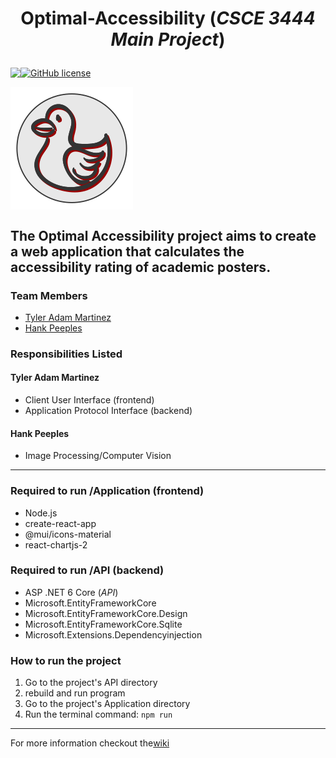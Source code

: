 # <p align="center"> Optimal-Accessibility (*CSCE 3444 Main Project*)

<p align="center" style="display: flex;" >
<img src="https://visitor-badge.glitch.me/badge?page_id=tyleradammartinez.Optimal-Accessibility" />
 <a href="https://github.com/TylerAdamMartinez/Optimal-Accessibility/blob/main/LICENSE"><img alt="GitHub license" src="https://img.shields.io/github/license/TylerAdamMartinez/Optimal-Accessibility"></a>
 </p>


<p align="center" style="display: flex;" >
<img alt="Optimal-Accessibility-Logo" src="https://github.com/TylerAdamMartinez/Optimal-Accessibility/blob/main/Application/src/Components/Optimal-Accessibility-Logo.png" />
 </p>

The Optimal Accessibility project aims to create a web application that calculates the accessibility rating of academic posters.
---

### Team Members
- [Tyler Adam Martinez](https://github.com/TylerAdamMartinez/)
- [Hank Peeples](https://github.com/hankpeeples)

### Responsibilities Listed
#### Tyler Adam Martinez
* Client User Interface (frontend)
* Application Protocol Interface (backend)

#### Hank Peeples
* Image Processing/Computer Vision

---

### Required to run /Application (frontend)
* Node.js
* create-react-app
* @mui/icons-material
* react-chartjs-2

### Required to run /API (backend)
* ASP .NET 6 Core (*API*)
* Microsoft.EntityFrameworkCore
* Microsoft.EntityFrameworkCore.Design
* Microsoft.EntityFrameworkCore.Sqlite
* Microsoft.Extensions.Dependencyinjection


### How to run the project
1. Go to the project's API directory
2. rebuild and run program
3. Go to the project's Application directory
4. Run the terminal command: `npm run`

---

<p align="center" style="display: flex;" > For more information checkout the <a href="https://github.com/TylerAdamMartinez/Optimal-Accessibility/wiki">wiki</a></p>
